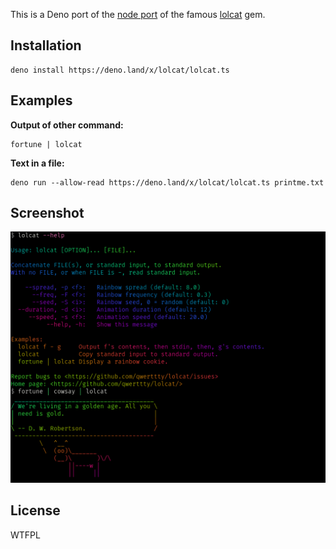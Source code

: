 This is a Deno port of the [node port](https://github.com/robertmarsal/lolcatjs) of the famous [lolcat](https://github.com/busyloop/lolcat) gem.

## Installation

```
deno install https://deno.land/x/lolcat/lolcat.ts
```

## Examples

**Output of other command:**

```
fortune | lolcat
```

**Text in a file:**

```
deno run --allow-read https://deno.land/x/lolcat/lolcat.ts printme.txt
```

## Screenshot

![lolcatjs](/screenshot.png)

## License

WTFPL
